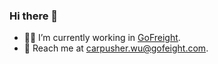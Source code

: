 ### Hi there 👋

- :man_technologist: I’m currently working in [GoFreight](https://github.com/carpusherw).
- :e-mail: Reach me at carpusher.wu@gofeight.com.

<!--
[![trophy](https://github-profile-trophy.vercel.app/?username=carpusherw&theme=onedark&no-frame=true&no-bg=true)](https://github.com/ryo-ma/github-profile-trophy)

[![Carpusher's GitHub stats][github-readme-stats-url]](https://github.com/anuraghazra/github-readme-stats)
[github-readme-stats-url]: https://github-readme-stats.vercel.app/api?username=carpusherw&show_icons=true&count_private=true&theme=dark
-->
